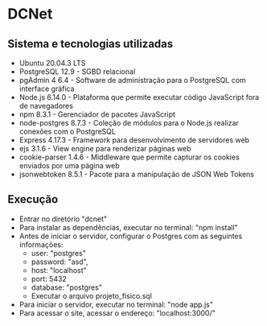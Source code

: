 # DCNet

## Sistema e tecnologias utilizadas

- Ubuntu 20.04.3 LTS
- PostgreSQL 12.9 - SGBD relacional
- pgAdmin 4 6.4 - Software de administração para o PostgreSQL com interface gráfica
- Node.js 6.14.0 - Plataforma que permite executar código JavaScript fora de navegadores
- npm 8.3.1 - Gerenciador de pacotes JavaScript
- node-postgres 8.7.3 - Coleção de módulos para o Node.js realizar conexões com o PostgreSQL
- Express 4.17.3 - Framework para desenvolvimento de servidores web
- ejs 3.1.6 - View engine para renderizar páginas web
- cookie-parser 1.4.6 - Middleware que permite capturar os cookies enviados por uma página web
- jsonwebtoken 8.5.1 - Pacote para a manipulação de JSON Web Tokens

## Execução

- Entrar no diretório "dcnet"
- Para instalar as dependências, executar no terminal: "npm install"
- Antes de iniciar o servidor, configurar o Postgres com as seguintes informações:
  - user: "postgres"
  - password: "asd",
  - host: "localhost"
  - port: 5432
  - database: "postgres"
  - Executar o arquivo projeto_fisico.sql
- Para iniciar o servidor, executar no terminal: "node app.js"
- Para acessar o site, acessar o endereço: "localhost:3000/"
